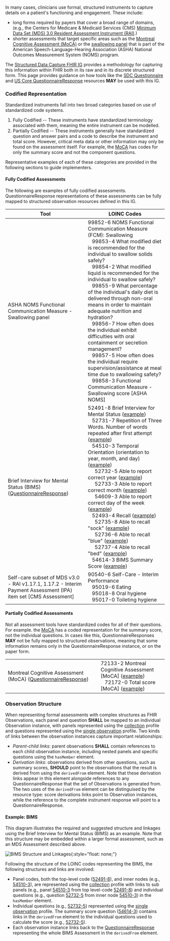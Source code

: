 In many cases, clinicians use formal, structured instruments to capture details on a patient's functioning and engagement. These include: 

* long forms required by payers that cover a broad range of domains, (e.g., the Centers for Medicare & Medicaid Services (CMS) [Minimum Data Set (MDS) 3.0 Resident Assessment Instrument (RAI)](https://www.cms.gov/Medicare/Quality-Initiatives-Patient-Assessment-Instruments/NursingHomeQualityInits/MDS30RAIManual).)
* shorter assessments that target specific areas such as the [Montreal Cognitive Assessment (MoCA)](https://www.mocatest.org/) or the [swallowing panel](https://loinc.org/99852-6/) that is part of the American Speech-Language-Hearing Association (ASHA) National Outcomes Measurement System (NOMS) program.

The [Structured Data Capture FHIR IG](http://hl7.org/fhir/uv/sdc/) provides a methodology for capturing this information within FHIR both in its raw and in its discrete structured form. This page provides guidance on how tools like the [SDC Questionnaire](https://hl7.org/fhir/uv/sdc/StructureDefinition-sdc-questionnaire.html) and [US Core QuestionnaireResponse](http://hl7.org/fhir/us/core/StructureDefinition-us-core-questionnaireresponse.html) resources **MAY** be used with this IG.

### Codified Representation

Standardized instruments fall into two broad categories based on use of standardized code systems.

1. Fully Codified -- These instruments have standardized terminology associated with them, meaning the entire instrument can be modelled.
2. Partially Codified -- These instruments generally have standardized question and answer pairs and a code to describe the instrument and total score. However, critical meta data or other information may only be found on the assessment itself. For example, the [MoCA](https://www.mocatest.org/) has codes for only the summary score and not the component questions.

Representative examples of each of these categories are provided in the following sections to guide implementers.

#### Fully Codified Assessments

 The following are examples of fully codified assessments. QuestionnaireResponse representations of these assessments can be fully mapped to structured observation resources defined in this IG.

<table class="grid">
  <thead>
    <tr>
      <th>Tool</th>
      <th>LOINC Codes</th>
    </tr>
  </thead>
  <tr>
    <td>ASHA NOMS Functional Communication Measure - Swallowing panel</td>
    <td>99852-6 NOMS Functional Communication Measure (FCM): Swallowing<br>
        &nbsp;&nbsp; 99853-4 What modified diet is recommended for the individual to swallow solids safely?<br>
        &nbsp;&nbsp; 99854-2 What modified liquid is recommended for the individual to swallow safely?<br>
        &nbsp;&nbsp; 99855-9 What percentage of the individual's daily diet is delivered through non-oral means in order to maintain adequate nutrition and hydration?<br>
        &nbsp;&nbsp; 99856-7 How often does the individual exhibit difficulties with oral containment or secretion management?<br>
        &nbsp;&nbsp; 99857-5 How often does the individual require supervision/assistance at meal time due to swallowing safety?<br>
        &nbsp;&nbsp; 99858-3 Functional Communication Measure - Swallowing score [ASHA NOMS]
    </td>
  </tr>
  <tr>
    <td>Brief Interview for Mental Status (BIMS) (<a href="QuestionnaireResponse-PFEIG-QResponse-SNF-BIMS-1.html">QuestionnaireResponse</a>)</td>
    <td>52491-8 Brief Interview for Mental Status (<a href="Observation-PFEIG-CSC-SNF-BIMS-1.html">example</a>)<br>
        &nbsp;&nbsp; 52731-7 Repetition of Three Words. Number of words repeated after first attempt (<a href="Observation-PFEIG-CSC-SNF-BIMS-1-Ob-Question-9.html">example</a>)<br>
        &nbsp;&nbsp; 54510-3 Temporal Orientation (orientation to year, month, and day) (<a href="Observation-PFEIG-CSC-SNF-BIMS-1-Temporal.html">example</a>)<br>
        &nbsp;&nbsp;&nbsp;&nbsp; 52732-5 Able to report correct year (<a href="Observation-PFEIG-CSC-SNF-BIMS-1-Ob-Question-3.html">example</a>)<br>
        &nbsp;&nbsp;&nbsp;&nbsp; 52733-3 Able to report correct month (<a href="Observation-PFEIG-CSC-SNF-BIMS-1-Ob-Question-8.html">example</a>)<br>
        &nbsp;&nbsp;&nbsp;&nbsp; 54609-3 Able to report correct day of the week (<a href="Observation-PFEIG-CSC-SNF-BIMS-1-Ob-Question-7.html">example</a>)<br>
        &nbsp;&nbsp; 52493-4 Recall (<a href="Observation-PFEIG-CSC-SNF-BIMS-1-Recall.html">example</a>)<br>
        &nbsp;&nbsp;&nbsp;&nbsp; 52735-8 Able to recall "sock" (<a href="Observation-PFEIG-CSC-SNF-BIMS-1-Ob-Question-6.html">example</a>)<br>
        &nbsp;&nbsp;&nbsp;&nbsp; 52736-6 Able to recall "blue" (<a href="Observation-PFEIG-CSC-SNF-BIMS-1-Ob-Question-5.html">example</a>)<br>
        &nbsp;&nbsp;&nbsp;&nbsp; 52737-4 Able to recall "bed" (<a href="Observation-PFEIG-CSC-SNF-BIMS-1-Ob-Question-4.html">example</a>)<br>
        &nbsp;&nbsp; 54614-3 BIMS Summary Score (<a href="Observation-PFEIG-CSC-SNF-BIMS-1-Ob-Question-10.html">example</a>)
    </td>
  </tr>
  <tr>
    <td>Self-care subset of MDS v3.0 - RAI v1.17.1, 1.17.2 - Interim Payment Assessment (IPA) item set [CMS Assessment]</td>
    <td>90540-6 Self-Care - Interim Performance<br>
        &nbsp;&nbsp; 95019-6 Eating<br>
        &nbsp;&nbsp; 95018-8 Oral hygiene<br>
        &nbsp;&nbsp; 95017-0 Toileting hygiene
    </td>
  </tr>
</table>

#### Partially Codified Assessments

Not all assessment tools have standardized codes for all of their questions. For example. the [MoCA](https://www.mocatest.org/) has a coded representation for the summary score, not the individual questions. In cases like this, QuestionnaireResponses **MAY** not be fully mapped to structured observations, meaning that some information remains only in the QuestionnaireResponse instance, or on the paper form.

<table class="grid">
  <tr>
    <td>Montreal Cognitive Assessment (MoCA) (<a href="QuestionnaireResponse-PFEIG-QResponse-Hospital-MOCA-1.html">QuestionnaireResponse</a>)</td>
    <td>72133-2 Montreal Cognitive Assessment [MoCA] (<a href="Observation-PFEIG-CSC-Hospital-MOCA-1.html">example</a>)<br>
        &nbsp;&nbsp; 72172-0 Total score [MoCA] (<a href="Observation-PFEIG-CSC-Hospital-MOCA-1-Ob-Question-1.html">example</a>)
    </td>
  </tr>
</table>

### Observation Structure

When representing formal assessments with complex structures as FHIR Observations, each panel and question **SHALL** be mapped to an individual Observation instance, with panels represented using the [collection](StructureDefinition-pfe-collection.html) profile and questions represented using the [single observation](StructureDefinition-pfe-observation-single.html) profile. Two kinds of links between the observation instances capture important relationships:
- *Parent-child links*: parent observations **SHALL** contain references to each child observation instance, including nested panels and specific questions using the `hasMember` element.
- *Derivation links*: observations derived from other questions, such as summary scores, **SHOULD** point to the observations that the result is derived from using the `derivedFrom` element. Note that these derivation links appear in this element alongside references to any QuestionnaireResponse that the set of Observations is generated from. The two uses of the `derivedFrom` element can be distinguised by the resource type: score derivations links point to Observation instances, while the reference to the complete instrument response will point to a QuestionnaireResponse.

#### Example: BIMS

This diagram illustrates the required and suggested structure and linkages using the Brief Interview for Mental Status (BIMS) as an example. Note that this structure may be embedded within a larger formal assessment, such as an MDS Assessment described above.

![BIMS Structure and Linkages](StructureExample_BIMS.jpg){:style="float: none;"}

Following the structure of the LOINC codes representing the BIMS, the following structures and links are involved:
- Panel codes, both the top-level code ([52491-8](https://loinc.org/52491-8)), and inner nodes (e.g., [54510-3](https://loinc.org/54510-3)), are represented using the [collection](StructureDefinition-pfe-collection.html) profile with links to sub panels (e.g., panel [54510-3](https://loinc.org/54510-3) from top level-code [52491-8](https://loinc.org/52491-8)) and individual questions (e.g., question [52732-5](https://loinc.org/52732-5) from inner node [54510-3](https://loinc.org/54510-3)) in the `hasMember` element.
- Individual questions (e.g., [52732-5](https://loinc.org/52732-5)) represented using the [single observation](StructureDefinition-pfe-observation-single.html) profile. The summary score question ([54614-3](https://loinc.org/54614-3)) contains links in the `derivedFrom` element to the individual questions used to calculate the score (e.g., [52732-5](https://loinc.org/52732-5)).
- Each observation instance links back to the [QuestionnaireResponse](https://hl7.org/fhir/us/core/STU6.1/StructureDefinition-us-core-questionnaireresponse.html) representing the whole BIMS Assessment in the `derivedFrom` element.

